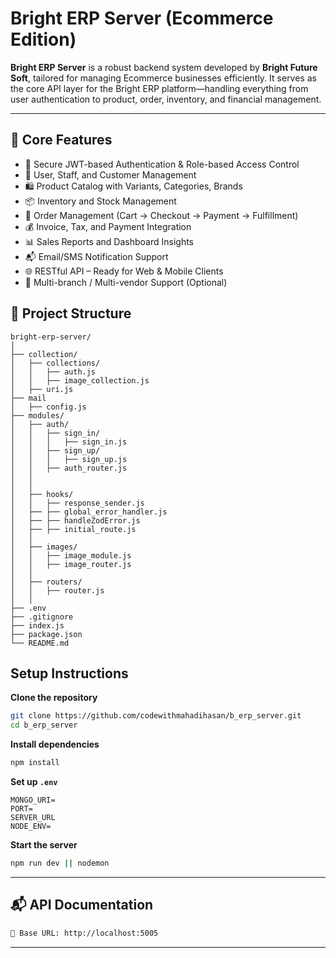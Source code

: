# Bright ERP Server (Ecommerce Edition)

**Bright ERP Server** is a robust backend system developed by **Bright Future Soft**, tailored for managing Ecommerce businesses efficiently. It serves as the core API layer for the Bright ERP platform—handling everything from user authentication to product, order, inventory, and financial management.

---

## 🚀 Core Features

- 🔐 Secure JWT-based Authentication & Role-based Access Control
- 👤 User, Staff, and Customer Management
- 🛍️ Product Catalog with Variants, Categories, Brands
- 📦 Inventory and Stock Management
- 🧾 Order Management (Cart → Checkout → Payment → Fulfillment)
- 💰 Invoice, Tax, and Payment Integration
- 📊 Sales Reports and Dashboard Insights
- 📬 Email/SMS Notification Support
- 🌐 RESTful API – Ready for Web & Mobile Clients
- 🏢 Multi-branch / Multi-vendor Support (Optional)


## 📁 Project Structure

```
bright-erp-server/
│
├── collection/
│   ├── collections/
│   │   ├── auth.js
│   │   ├── image_collection.js
│   ├── uri.js
├── mail
│   ├── config.js
├── modules/
│   ├── auth/
│   │   ├── sign_in/
│   │   │   ├── sign_in.js
│   │   ├── sign_up/
│   │   │   ├── sign_up.js
│   │   ├── auth_router.js
│   │
│   │
│   ├── hooks/
│   │   ├── response_sender.js
│   ├── ├── global_error_handler.js
│   ├── ├── handleZodError.js
│   ├── ├── initial_route.js
│   │
│   ├── images/
│   │   ├── image_module.js
│   │   ├── image_router.js
│   │
│   ├── routers/
│   │   ├── router.js
│   │
├── .env
├── .gitignore
├── index.js
├── package.json
└── README.md

```



##  Setup Instructions

**Clone the repository**
   ```bash
   git clone https://github.com/codewithmahadihasan/b_erp_server.git
   cd b_erp_server
```

**Install dependencies**

   ```bash
   npm install
   ```

**Set up `.env`**

   ```env
MONGO_URI=
PORT=
SERVER_URL
NODE_ENV=

   ```

**Start the server**

   ```bash
   npm run dev || nodemon
   ```

---

## 📬 API Documentation

      

 ```bash
 🔗 Base URL: http://localhost:5005
 ```

---
